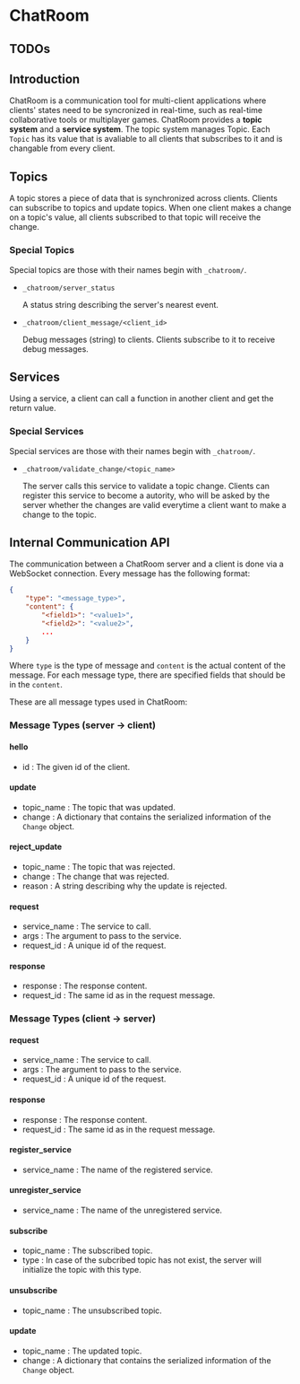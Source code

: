 # ChatRoom

## TODOs

## Introduction

ChatRoom is a communication tool for multi-client applications where clients' states need to be syncronized in real-time, such as real-time collaborative tools or multiplayer games. ChatRoom provides a **topic system** and a **service system**. The topic system manages Topic. Each `Topic` has its value that is avaliable to all clients that subscribes to it and is changable from every client.

## Topics

A topic stores a piece of data that is synchronized across clients. Clients can subscribe to topics and update topics. When one client makes a change on a topic's value, all clients subscribed to that topic will receive the change.

### Special Topics

Special topics are those with their names begin with `_chatroom/`.

* `_chatroom/server_status` 

    A status string describing the server's nearest event.
* `_chatroom/client_message/<client_id>` 
    
    Debug messages (string) to clients. Clients subscribe to it to receive debug messages.

## Services

Using a service, a client can call a function in another client and get the return value.

### Special Services

Special services are those with their names begin with `_chatroom/`.

- `_chatroom/validate_change/<topic_name>` 
    
    The server calls this service to validate a topic change. Clients can register this service to become a autority, who will be asked by the server whether the changes are valid everytime a client want to make a change to the topic.


## Internal Communication API

The communication between a ChatRoom server and a client is done via a WebSocket connection. Every message has the following format:

```json
{
    "type": "<message_type>",
    "content": {
        "<field1>": "<value1>",
        "<field2>": "<value2>",
        ...
    }
}
```

Where `type` is the type of message and `content` is the actual content of the message. For each message type, there are specified fields that should be in the `content`.

These are all message types used in ChatRoom:

### Message Types (server -> client)

#### hello

- id : The given id of the client.

#### update

- topic_name : The topic that was updated.
- change : A dictionary that contains the serialized information of the `Change` object.

#### reject_update

- topic_name : The topic that was rejected.
- change : The change that was rejected.
- reason : A string describing why the update is rejected.

#### request

- service_name : The service to call.
- args : The argument to pass to the service.
- request_id : A unique id of the request.

#### response

- response : The response content.
- request_id : The same id as in the request message.

### Message Types (client -> server)

#### request

- service_name : The service to call.
- args : The argument to pass to the service.
- request_id : A unique id of the request.

#### response

- response : The response content.
- request_id : The same id as in the request message.

#### register_service

- service_name : The name of the registered service.

#### unregister_service

- service_name : The name of the unregistered service.

#### subscribe

- topic_name : The subscribed topic.
- type : In case of the subcribed topic has not exist, the server will initialize the topic with this type.

#### unsubscribe

- topic_name : The unsubscribed topic.

#### update

- topic_name : The updated topic.
- change : A dictionary that contains the serialized information of the `Change` object.